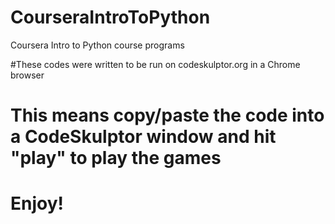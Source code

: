 # CourseraIntroToPython
Coursera Intro to Python course programs 

#These codes were written to be run on codeskulptor.org in a Chrome browser
# This means copy/paste the code into a CodeSkulptor window and hit "play" to play the games
# Enjoy!

